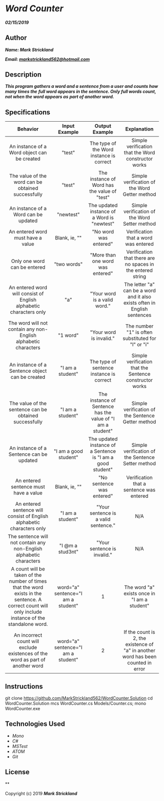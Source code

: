 # _Word Counter_

#### _02/15/2019_
## Author
 _**Name:  Mark Strickland**_

 _**Email: markstrickland562@hotmail.com**_


## Description
**_This program gathers a word and a sentence from a user and counts how many times the_**
**_full word appears in the sentence. Only full words count, not when the word appears as_**
**_part of another word._**

## Specifications
|   Behavior                  | Input Example  | Output Example | Explanation                |
| :--------------------------:| :-------------:| :-------------:| :-------------------------:|
| An instance of a Word object can be created | "test" | The type of the Word instance is correct | Simple verification that the Word constructor works |
| The value of the word can be obtained successfully | "test" | The instance of Word has the value of "test" | Simple verification of the Word Getter method |
| An instance of a Word can be updated | "newtest" | The updated instance of a Word is "newtest" | Simple verification of the Word Setter method |
| An entered word must have a value | Blank, ie, "" | "No word was entered" | Verification that a word was entered |
| Only one word can be entered | "two words" | "More than one word was entered" | Verification that there are no spaces in the entered string |
| An entered word will consist of English alphabetic characters only | "a" | "Your word is a valid word." | The letter "a" can be a word and it also exists often in English sentences |
| The word will not contain any non-English alphabetic characters | "1 word" | "Your word is invalid." | The number "1" is often substituted for "l" or "i" |
| An instance of a Sentence object can be created | "I am a student" | The type of sentence instance is correct | Simple verification that the Sentence constructor works |
| The value of the sentence can be obtained successfully | "I am a student" | The instance of Sentence has the value of "I am a student" | Simple verification of the Sentence Getter method |
| An instance of a Sentence can be updated | "I am a good student" | The updated instance of a Sentence is "I am a good student" | Simple verification of the Sentence Setter method |
| An entered sentence must have a value | Blank, ie, "" | "No sentence was entered" | Verification that a sentence was entered |  
| An entered sentence will consist of English alphabetic characters only | "I am a student" | "Your sentence is a valid sentence." | N/A |
| The sentence will not contain any non-English alphabetic characters | "I @m a stud3nt" | "Your sentence is invalid." | N/A |
| A count will be taken of the number of times that the word exists in the sentence. A correct count will only include instance of the standalone word. | word="a" sentence="I am a student" | 1 | The word "a" exists once in "I am a student" |
| An incorrect count will exclude existences of the word as part of another word | word="a" sentence="I am a student" | 2 | If the count is 2, the existence of "a" in another word has been counted in error |


## Instructions
git clone https://github.com/MarkStrickland562/WordCounter.Solution
cd WordCounter.Solution
mcs WordCounter.cs Models/Counter.cs; mono WordCounter.exe

## Technologies Used
* _Mono_
* _C#_
* _MSTest_
* _ATOM_
* _Git_


## License

**

Copyright (c) 2019 **_Mark Strickland_**
